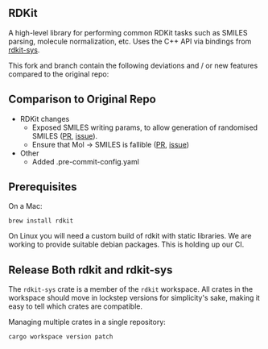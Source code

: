 RDKit
---

A high-level library for performing common RDKit tasks such as SMILES parsing, molecule normalization, etc. Uses
the C++ API via bindings from [rdkit-sys](https://crates.io/crate/rdkit-sys).

This fork and branch contain the following deviations and / or new features compared to the original repo:

Comparison to Original Repo
---
 - RDKit changes
   - Exposed SMILES writing params, to allow generation of randomised SMILES ([PR](https://github.com/rdkit-rs/rdkit/pull/13), [issue](https://github.com/rdkit-rs/rdkit-sys/issues/11)).
   - Ensure that Mol -> SMILES is fallible ([PR](https://github.com/rdkit-rs/rdkit/pull/24), [issue](https://github.com/rdkit-rs/rdkit/issues/25))
 - Other
   - Added .pre-commit-config.yaml

Prerequisites
---

On a Mac:

    brew install rdkit

On Linux you will need a custom build of rdkit with static libraries. We are working to provide suitable debian packages.
This is holding up our CI.

Release Both rdkit and rdkit-sys
---

The `rdkit-sys` crate is a member of the `rdkit` workspace. All crates in the workspace should move in lockstep versions for simplicity's sake, making it easy to tell which crates are compatible.

Managing multiple crates in a single repository:

    cargo workspace version patch
